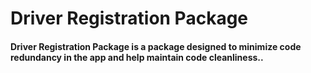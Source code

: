 
# Driver Registration Package

#### **Driver Registration Package** is a package designed to minimize code redundancy in the app and help maintain code cleanliness..


 
 
